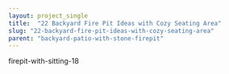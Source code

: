 ```yaml
---
layout: project_single
title:  "22 Backyard Fire Pit Ideas with Cozy Seating Area"
slug: "22-backyard-fire-pit-ideas-with-cozy-seating-area"
parent: "backyard-patio-with-stone-firepit"
---
```

firepit-with-sitting-18